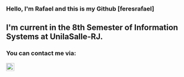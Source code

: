 ### Hello, I'm Rafael and this is my Github [feresrafael]

## I'm current in the 8th Semester of Information Systems at UnilaSalle-RJ.

### You can contact me via:
[<img align="left" alt="codeSTACKr | LinkedIn" width="22px" src="https://cdn.jsdelivr.net/npm/simple-icons@v3/icons/linkedin.svg" />][linkedin]

<br />

[linkedin]: https://linkedin.com/in/feresrafael
